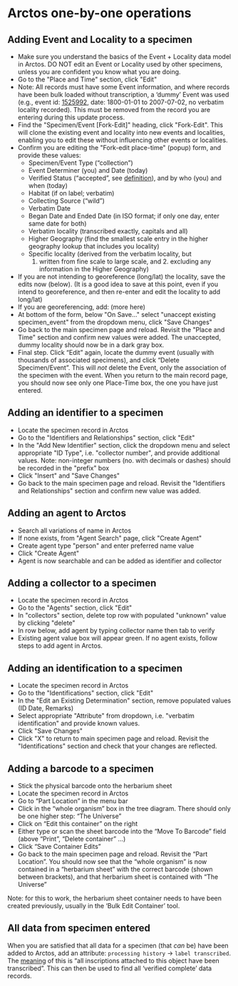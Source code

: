 # Arctos one-by-one operations

## Adding Event and Locality to a specimen

 * Make sure you understand the basics of the Event + Locality data
   model in Arctos. DO NOT edit an Event or Locality used by other
   specimens, unless you are confident you know what you are doing.
 * Go to the "Place and Time" section, click "Edit"
 * Note: All records must have some Event information, and where
   records have been bulk loaded without transcription, a ‘dummy’
   Event was used (e.g., event id: [1525992][2], date: 1800-01-01 to
   2007-07-02, no verbatim locality recorded). This must be removed
   from the record you are entering during this update process.
 * Find the "Specimen/Event [Fork-Edit]" heading, click
   "Fork-Edit". This will clone the existing event and locality into
   new events and localities, enabling you to edit these without
   influencing other events or localities.
 * Confirm you are editing the "Fork-edit place-time" (popup) form,
   and provide these values:
    * Specimen/Event Type (“collection”)
    * Event Determiner (you) and Date (today)
    * Verified Status (“accepted”, see [definition][3]), and by who
      (you) and when (today)
    * Habitat (if on label; verbatim)
    * Collecting Source (“wild”)
    * Verbatim Date
    * Began Date and Ended Date (in ISO format; if only one day, enter
      same date for both)
    * Verbatim locality (transcribed exactly, capitals and all)
    * Higher Geography (find the smallest scale entry in the higher
      geography lookup that includes you locality)
    * Specific locality (derived from the verbatim locality, but
      1. written from fine scale to large scale, and 2. excluding any
      information in the Higher Geography)
 * If you are not intending to georeference (long/lat) the locality,
   save the edits now (below). (It is a good idea to save at this
   point, even if you intend to georeference, and then re-enter and
   edit the locality to add long/lat)
 * If you are georeferencing, add: (more here)
 * At bottom of the form, below "On Save..." select "unaccept existing
   specimen_event" from the dropdown menu, click "Save Changes"
 * Go back to the main specimen page and reload. Revisit the "Place
   and Time" section and confirm new values were added. The
   unaccepted, dummy locality should now be in a dark gray box.
 * Final step. Click “Edit” again, locate the dummy event (usually
   with thousands of associated specimens), and click “Delete
   Specimen/Event”. This will _not_ delete the Event, only the
   association of the specimen with the event. When you return to the
   main record page, you should now see only one Place-Time box, the
   one you have just entered.

## Adding an identifier to a specimen

 * Locate the specimen record in Arctos
 * Go to the "Identifiers and Relationships" section, click "Edit"
 * In the "Add New Identifier" section, click the dropdown menu and select appropriate "ID Type", i.e. "collector number", and provide additional values. Note: non-integer numbers (no. with decimals or dashes) should be recorded in the "prefix" box
 * Click "Insert" and "Save Changes"
 * Go back to the main specimen page and reload. Revisit the "Identifiers and Relationships" section and confirm new value was added. 


## Adding an agent to Arctos

 * Search all variations of name in Arctos
 * If none exists, from "Agent Search" page, click "Create Agent"
 * Create agent type "person" and enter preferred name value
 * Click "Create Agent"
 * Agent is now searchable and can be added as identifier and collector 

## Adding a collector to a specimen

 * Locate the specimen record in Arctos
 * Go to the "Agents" section, click "Edit"
 * In "collectors" section, delete top row with populated "unknown" value by clicking "delete"
 * In row below, add agent by typing collector name then tab to verify
 * Existing agent value box will appear green. If no agent exists, follow steps to add agent in Arctos. 

## Adding an identification to a specimen

 * Locate the specimen record in Arctos
 * Go to the "Identifications" section, click "Edit"
 * In the "Edit an Existing Determination" section, remove populated values (ID Date, Remarks)
 * Select appropriate "Attribute" from dropdown, i.e. "verbatim identification" and provide known values. 
 * Click "Save Changes"
 * Click "X" to return to main specimen page and reload. Revisit the "Identifications" section and check that your changes are reflected.  

## Adding a barcode to a specimen

 * Stick the physical barcode onto the herbarium sheet
 * Locate the specimen record in Arctos
 * Go to “Part Location” in the menu bar
 * Click in the “whole organism” box in the tree diagram. There should
   only be one higher step: “The Universe”
 * Click on “Edit this container” on the right
 * Either type or scan the sheet barcode into the “Move To Barcode”
   field (above “Print”, “Delete container” ...)
 * Click “Save Container Edits”
 * Go back to the main specimen page and reload. Revisit the “Part
   Location”. You should now see that the “whole organism” is now
   contained in a “herbarium sheet” with the correct barcode (shown
   between brackets), and that herbarium sheet is contained with “The
   Universe”

Note: for this to work, the herbarium sheet container needs to have
been created previously, usually in the ‘Bulk Edit Container’ tool.

## All data from specimen entered

When you are satisfied that all data for a specimen (that _can_ be)
have been added to Arctos, add an attribute: `processing history` ->
`label transcribed`. The [meaning][1] of this is “all inscriptions
attached to this object have been transcribed”. This can then be used
to find all ‘verified complete’ data records.

[1]: https://arctos.database.museum/info/ctDocumentation.cfm?table=ctprocessing_history
[2]: https://arctos.database.museum/search.cfm?collecting_event_id=1525992
[3]: https://arctos.database.museum/info/ctDocumentation.cfm?table=ctverificationstatus
